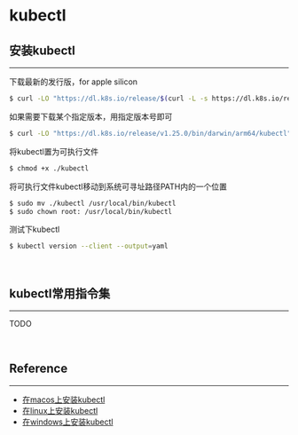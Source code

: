 # **kubectl**

## **安装kubectl**
---

下载最新的发行版，for apple silicon

```bash
$ curl -LO "https://dl.k8s.io/release/$(curl -L -s https://dl.k8s.io/release/stable.txt)/bin/darwin/arm64/kubectl"
```

如果需要下载某个指定版本，用指定版本号即可
```bash
$ curl -LO "https://dl.k8s.io/release/v1.25.0/bin/darwin/arm64/kubectl"
```

将kubectl置为可执行文件

```bash
$ chmod +x ./kubectl
```

将可执行文件kubectl移动到系统可寻址路径PATH内的一个位置

```bash
$ sudo mv ./kubectl /usr/local/bin/kubectl
$ sudo chown root: /usr/local/bin/kubectl
```

测试下kubectl

```bash
$ kubectl version --client --output=yaml
```

<br>

## **kubectl常用指令集**
---
TODO

<br>

## **Reference**
---

* [在macos上安装kubectl](https://kubernetes.io/zh-cn/docs/tasks/tools/install-kubectl-macos/)
* [在linux上安装kubectl](https://kubernetes.io/zh-cn/docs/tasks/tools/install-kubectl-linux/)
* [在windows上安装kubectl](https://kubernetes.io/zh-cn/docs/tasks/tools/install-kubectl-windows/)

<br>
